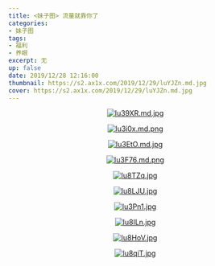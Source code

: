 ```yaml
---
title: <妹子图> 流量就靠你了
categories:
- 妹子图
tags: 
- 福利
- 养眼
excerpt: 无
up: false
date: 2019/12/28 12:16:00
thumbnail: https://s2.ax1x.com/2019/12/29/luYJZn.md.jpg
cover: https://s2.ax1x.com/2019/12/29/luYJZn.md.jpg
---
```

  <div align="center">


[![lu39XR.md.jpg](https://s2.ax1x.com/2019/12/29/lu39XR.md.jpg)](https://imgchr.com/i/lu39XR)



[![lu3i0x.md.png](https://s2.ax1x.com/2019/12/29/lu3i0x.md.png)](https://imgchr.com/i/lu3i0x)

[![lu3EtO.md.jpg](https://s2.ax1x.com/2019/12/29/lu3EtO.md.jpg)](https://imgchr.com/i/lu3EtO)

[![lu3F76.md.png](https://s2.ax1x.com/2019/12/29/lu3F76.md.png)](https://imgchr.com/i/lu3F76)

[![lu8TZq.jpg](https://s2.ax1x.com/2019/12/29/lu8TZq.jpg)](https://imgchr.com/i/lu8TZq)


[![lu8LJU.jpg](https://s2.ax1x.com/2019/12/29/lu8LJU.jpg)](https://imgchr.com/i/lu8LJU)


[![lu3Pn1.jpg](https://s2.ax1x.com/2019/12/29/lu3Pn1.jpg)](https://imgchr.com/i/lu3Pn1)

[![lu8ILn.jpg](https://s2.ax1x.com/2019/12/29/lu8ILn.jpg)](https://imgchr.com/i/lu8ILn)

[![lu8HoV.jpg](https://s2.ax1x.com/2019/12/29/lu8HoV.jpg)](https://imgchr.com/i/lu8HoV)

[![lu8qiT.jpg](https://s2.ax1x.com/2019/12/29/lu8qiT.jpg)](https://imgchr.com/i/lu8qiT)

  </div>